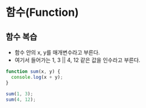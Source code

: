 # 함수(Function)

## 함수 복습

- 함수 안의 x, y를 매개변수라고 부른다.
- 여기서 들어가는 1, 3 || 4, 12 같은 값을 인수라고 부른다.
```javascript
function sum(x, y) {
  console.log(x + y);
}

sum(1, 3);
sum(4, 12);
```
